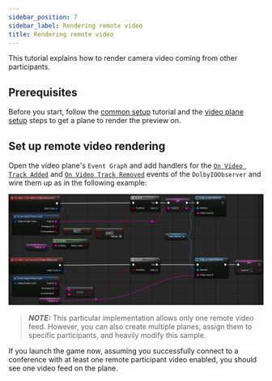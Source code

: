 ```yaml
---
sidebar_position: 7
sidebar_label: Rendering remote video
title: Rendering remote video
---
```


This tutorial explains how to render camera video coming from other participants.

## Prerequisites

Before you start, follow the [common setup](common-setup) tutorial and the [video plane setup](video-plane-setup) steps to get a plane to render the preview on.

## Set up remote video rendering

Open the video plane's `Event Graph` and add handlers for the [`On Video Track Added`](../blueprints/Events/on-video-track-added) and [`On Video Track Removed`](../blueprints/Events/on-video-track-removed) events of the `DolbyIOObserver` and wire them up as in the following example:

![](../../static/img/remote-video-eg.png)

> **_NOTE:_** This particular implementation allows only one remote video feed. However, you can also create multiple planes, assign them to specific participants, and heavily modify this sample.

If you launch the game now, assuming you successfully connect to a conference with at least one remote participant video enabled, you should see one video feed on the plane.
